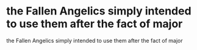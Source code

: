 # the Fallen Angelics simply intended to use them after the fact of major

the Fallen Angelics simply intended to use them after the fact of major